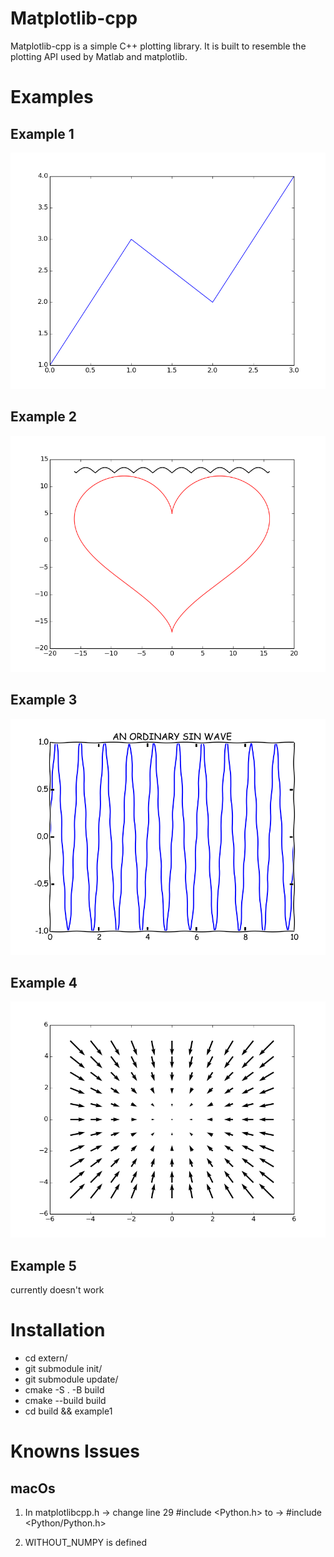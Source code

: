 # Matplotlib-cpp

Matplotlib-cpp is a simple C++ plotting library. It is built to resemble the plotting API used by Matlab and matplotlib. 

# Examples

## Example 1

![Example_1](data/example1.png)

## Example 2


![Example_2](data/example2.png)

## Example 3


![Example_3](data/example3.png)

## Example 4


![Example_4](data/example4.png)

## Example 5

currently doesn't work

# Installation

- cd extern/
- git submodule init/
- git submodule update/
- cmake -S . -B build
- cmake --build build
- cd build && example1



# Knowns Issues

## macOs

1. In matplotlibcpp.h -> change line 29 #include <Python.h> to -> #include <Python/Python.h>

2. WITHOUT_NUMPY is defined
